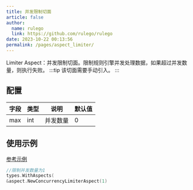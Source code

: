 ```yaml
---
title: 并发限制切面
article: false
author: 
  name: rulego
  link: https://github.com/rulego/rulego
date: 2023-10-22 00:13:56
permalink: /pages/aspect_limiter/
---
```


Limiter Aspect：并发限制切面。限制规则引擎并发处理数据，如果超过并发数量，则执行失败。
:::tip
该切面需要手动引入。
:::

## 配置

| 字段  | 类型  | 说明   | 默认值 |
|-----|-----|------|-----|
| max | int | 并发数量 | 0   |

## 使用示例

[参考示例](https://github.com/rulego/rulego/tree/main/engine/limiter_aspect_test.go)
```go
//限制并发数量为1
types.WithAspects(
&aspect.NewConcurrencyLimiterAspect(1)
```
